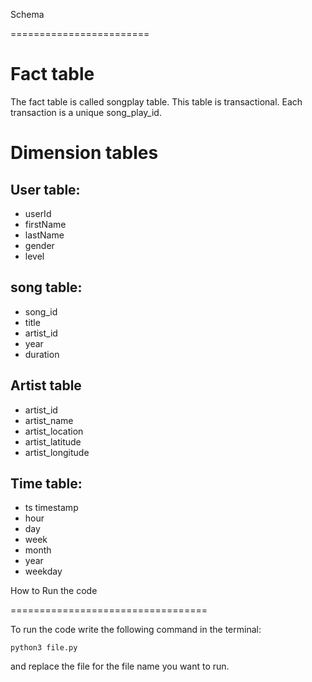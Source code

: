 Schema

========================

# Fact table

The fact table is called songplay table.
This table is transactional. Each transaction is a unique song_play_id.

# Dimension tables

## User table:

* userId
* firstName
* lastName 
* gender
* level

## song table:

* song_id 
* title
* artist_id 
* year 
* duration

## Artist table

* artist_id 
* artist_name 
* artist_location 
* artist_latitude 
* artist_longitude

## Time table:

* ts timestamp 
* hour 
* day 
* week 
* month 
* year 
* weekday

How to Run the code

==================================

To run the code write the following command in the terminal:

`python3 file.py`

and replace the file for the file name you want to run.
